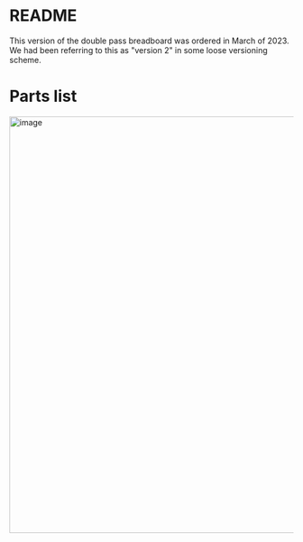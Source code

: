 # README

This version of the double pass breadboard was ordered in March of 2023.  We had been referring to this as "version 2" in some loose versioning scheme.

# Parts list

<img width="739" alt="image" src="https://user-images.githubusercontent.com/63123871/231607907-e7545028-31c8-4828-9a40-b8fa32146381.jpg">

